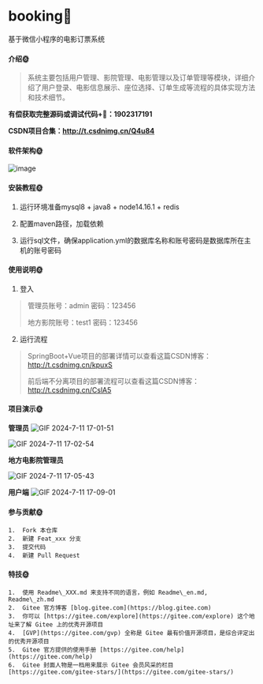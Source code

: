# booking🎂
基于微信小程序的电影订票系统


#### 介绍🌞

> 系统主要包括用户管理、影院管理、电影管理以及订单管理等模块，详细介绍了用户登录、电影信息展示、座位选择、订单生成等流程的具体实现方法和技术细节。

**有偿获取完整源码或调试代码+🐧：1902317191**

**CSDN项目合集：http://t.csdnimg.cn/Q4u84**

#### 软件架构🌞

![image](https://github.com/luooin/booking/assets/85004172/903f4175-da92-41f6-b351-d599157e503f)


#### 安装教程🌞

1. 运行环境准备mysql8 + java8 + node14.16.1 + redis

2. 配置maven路径，加载依赖

3. 运行sql文件，确保application.yml的数据库名称和账号密码是数据库所在主机的账号密码

#### 使用说明🌞

1. 登入

> 管理员账号：admin	密码：123456
>
> 地方影院账号：test1   密码：123456

2. 运行流程

>  SpringBoot+Vue项目的部署详情可以查看这篇CSDN博客：http://t.csdnimg.cn/kpuxS
>
>  前后端不分离项目的部署流程可以查看这篇CSDN博客：http://t.csdnimg.cn/CslA5

#### 项目演示🌞

**管理员**
![GIF 2024-7-11 17-01-51](https://github.com/luooin/booking/assets/85004172/86a0a6d5-0fb3-4c60-9ea6-4cb4d8fcfafc)

![GIF 2024-7-11 17-02-54](https://github.com/luooin/booking/assets/85004172/fb766630-314a-4cf0-8588-94154d0a94b1)

**地方电影院管理员**

![GIF 2024-7-11 17-05-43](https://github.com/luooin/booking/assets/85004172/943a78ac-fb6b-4e55-b972-5dadd0c3d8ad)


**用户端**
![GIF 2024-7-11 17-09-01](https://github.com/luooin/booking/assets/85004172/a62354bd-c4d2-4d9f-ad38-967070fc5388)



#### 参与贡献🌞

    1.  Fork 本仓库
    2.  新建 Feat_xxx 分支
    3.  提交代码
    4.  新建 Pull Request


#### 特技🌞

    1.  使用 Readme\_XXX.md 来支持不同的语言，例如 Readme\_en.md, Readme\_zh.md
    2.  Gitee 官方博客 [blog.gitee.com](https://blog.gitee.com)
    3.  你可以 [https://gitee.com/explore](https://gitee.com/explore) 这个地址来了解 Gitee 上的优秀开源项目
    4.  [GVP](https://gitee.com/gvp) 全称是 Gitee 最有价值开源项目，是综合评定出的优秀开源项目
    5.  Gitee 官方提供的使用手册 [https://gitee.com/help](https://gitee.com/help)
    6.  Gitee 封面人物是一档用来展示 Gitee 会员风采的栏目 [https://gitee.com/gitee-stars/](https://gitee.com/gitee-stars/)
